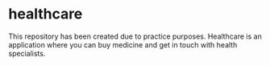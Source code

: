 # healthcare
This repository has been created due to practice purposes.
Healthcare is an application where you can buy medicine and get in touch with health specialists.
